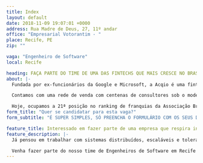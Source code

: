 ```yaml
---
title: Index
layout: default
date: 2018-11-09 19:07:01 +0000
address: Rua Madre de Deus, 27, 11º andar
office: "Empresarial Votorantim - "
place: Recife, PE
zip: ""

vaga: "Engenheiro de Software"
local: Recife

heading: FAÇA PARTE DO TIME DE UMA DAS FINTECHS QUE MAIS CRESCE NO BRASIL
about: |-
  Fundada por ex-funcionários da Google e Microsoft, a Acqio é uma fintech com sede em Recife (Porto Digital) e filiais em João Pessoa e São Paulo. Levamos soluções em meios de pagamentos para dezenas de milhares de clientes em todo o Brasil.

  Contamos com uma rede de venda com centenas de consultores sob o modelo de franquia e a nossa missão é levar os melhores serviços financeiros para as massas.

  Hoje, ocupamos a 21ª posição no ranking de franquias da Associação Brasileira de Franchising e estamos entre as 3 maiores microfranquias do Brasil.
form_title: "Quer se candidatar para esta vaga?"
form_subtitle: "É SUPER SIMPLES, SÓ PREENCHA O FORMULÁRIO COM OS SEUS DADOS LOGO ABAIXO:"

feature_title: Interessado em fazer parte de uma empresa que respira inovação?
feature_description: |-
  Já pensou em trabalhar com sistemas distribuídos, escaláveis e tolerantes à falha, hospedados na nuvem e com orquestração automatizada? Já pensou em trabalhar para modernizar pagamentos através do uso de dispositivos móveis?

  Venha fazer parte do nosso time de Engenheiros de Software em Recife e trabalhe com:
---
```

